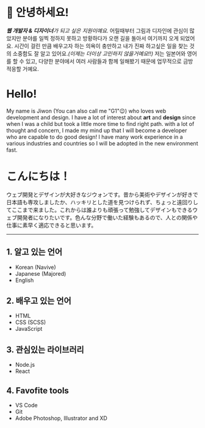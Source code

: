 <!-- heading -->

# 🤗 안녕하세요! 
***웹 개발자 & 디자이너**가 되고 싶은 지원이예요.*
어릴때부터 그림과 디자인에 관심이 많았지만 분야를 일찍 정하지 못하고 방황하다가 오랜 길을 돌아서 여기까지 오게 되었어요. 시간이 걸린 만큼 배우고자 하는 의욕이 충만하고 내가 진짜 하고싶은 일을 찾는 것의 소중함도 잘 알고 있어요.*(이제는 더이상 고민하지 않을거예요!!)* 저는 일본어와 영어를 할 수 있고, 다양한 분야에서 여러 사람들과 함께 일해봤기 때문에 업무적으로 금방 적응할 거예요.

# Hello!
My name is Jiwon (You can also call me "G1"😉) who loves web development and design. I have a lot of interest about **art** and **design** since when I was a child but took a little more time to find right path. with a lot of thought and concern, I made my mind up that I will become a developer who are capable to do good design! I have many work experience in a various industries and countries so I will be adopted in the new environment fast.

# こんにちは！
ウェブ開発とデザインが大好きなジウォンです。昔から美術やデザインが好きで日本語も専攻しましたか、ハッキリとした道を見つけられず、ちょっと遠回りしてここまで来ました。これからは誰よりも頑張って勉強してデザインもできるウェブ開発者になりたいです。色んな分野で働いた経験もあるので、人との関係や仕事に素早く適応できると思います。

---

<!-- List -->
## 1. 알고 있는 언어
* Korean (Navive)
* Japanese (Majored)
* English

## 2. 배우고 있는 언어
* HTML
* CSS (SCSS)
* JavaScript

## 3. 관심있는 라이브러리
* Node.js
* React

## 4. Favofite tools
- VS Code
- Git
- Adobe Photoshop, Illustrator and XD

